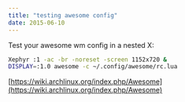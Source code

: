 ```yaml
---
title: "testing awesome config"
date: 2015-06-10
---
```


Test your awesome wm config in a nested X:

```bash
Xephyr :1 -ac -br -noreset -screen 1152x720 &
DISPLAY=:1.0 awesome -c ~/.config/awesome/rc.lua
```

[https://wiki.archlinux.org/index.php/Awesome](https://wiki.archlinux.org/index.php/Awesome)
